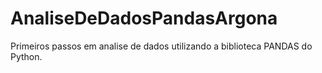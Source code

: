 # AnaliseDeDadosPandasArgona

Primeiros passos em analise de dados utilizando a biblioteca PANDAS do Python.

